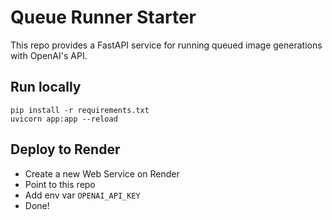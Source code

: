 # Queue Runner Starter

This repo provides a FastAPI service for running queued image generations with OpenAI's API.

## Run locally
```
pip install -r requirements.txt
uvicorn app:app --reload
```

## Deploy to Render
- Create a new Web Service on Render
- Point to this repo
- Add env var `OPENAI_API_KEY`
- Done!
